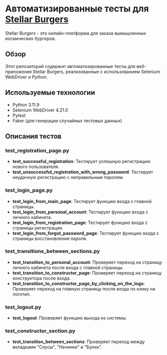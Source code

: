 # Автоматизированные тесты для [Stellar Burgers](https://stellarburgers.nomoreparties.site/)

Stellar Burgers - это онлайн-платформа для заказа вымышленных космических бургеров.

## Обзор

Этот репозиторий содержит автоматизированные тесты для веб-приложения Stellar Burgers, реализованные с использованием Selenium WebDriver и Python.

## Используемые технологии

- Python 3.11.9
- Selenium WebDriver 4.21.0
- Pytest
- Faker (для генерации случайных тестовых данных)

## Описания тестов

### test_registration_page.py

- **test_successful_registration**: Тестирует успешную регистрацию нового пользователя.
- **test_unsuccessful_registration_with_wrong_password**: Тестирует неудачную регистрацию с неправильным паролем.

### test_login_page.py

- **test_login_from_main_page**: Тестирует функцию входа с главной страницы.
- **test_login_from_personal_account**: Тестирует функцию входа с личного кабинета.
- **test_login_from_registration_page**: Тестирует функцию входа с страницы регистрации.
- **test_login_from_forgot_password_page**: Тестирует функцию входа с страницы восстановления пароля.

### test_transitions_between_sections.py

- **test_transition_to_personal_account**: Проверяет переход на страницу личного кабинета после входа с главной страницы.
- **test_transition_to_constructor_page**: Проверяет переход на страницу конструктора после входа.
- **test_transition_to_constructor_page_by_clicking_on_the_logo**: Проверяет переход на главную страницу после входа по клику на логотип.

### test_logout.py

- **test_logout**: Проверяет функцию выхода из системы.

### test_constructor_section.py

- **test_transition_between_sections**: Проверяет переход между вкладками "Соусы", "Начинки" и "Булки".




